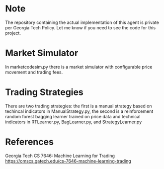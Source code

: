 # Note
The repository containing the actual implementation of this agent is private per Georgia Tech Policy. Let me know if you need to see the code for this project.

# Market Simulator
In marketcodesim.py there is a market simulator with configurable price movement and trading fees.

# Trading Strategies
There are two trading strategies: the first is a manual strategy based on techincal indicators in ManualStrategy.py, the second is a reinforcement random forest bagging learner trained on price data and technical indicators in RTLearner.py, BagLearner.py, and StrategyLearner.py

# References
Georgia Tech CS 7646: Machine Learning for Trading
https://omscs.gatech.edu/cs-7646-machine-learning-trading
